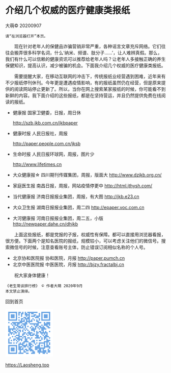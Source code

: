 ﻿介绍几个权威的医疗健康类报纸
==========================
大萌© 20200907

	请“在浏览器打开”本页。

　　现在针对老年人的保健品诈骗营销非常严重，各种谣言文章充斥网络。它们往往会搬弄很多科学名词，什么‘纳米、频谱、肽分子……’，让人难辨真假。那么，我们有什么可以信赖的健康资讯可以推荐给老年人吗？让老年人多接触正确的养生保健知识，提高认识，减少被骗的机会。下面我介绍几个权威的医疗健康类报纸。

　　需要提醒大家，在移动互联网的冲击下，传统报纸业经营遇到困难，近年来有不少报纸停刊休刊。今年更是遭遇疫情影响，有的报纸虽然仍在经营，但是原来提供的阅读网站停止更新了。所以，当你在网上搜索某家报纸的时候，你可能看不到新鲜的内容。我下面介绍的这些报纸，都是在坚持营运，并且仍然提供免费在线阅读的报纸。

 * 健康报	国家卫健委，日报，周日休	
 
 	http://szb.jkb.com.cn/jkbpaper
	
 * 健康时报	人民日报社，周报	
 
 	http://paper.people.com.cn/jksb
	
 * 生命时报	人民日报环球网，周报，图片少	
 
 	http://www.lifetimes.cn

 * 大众健康报☆	四川期刊传媒集团，周报，版面大	http://www.dzjkb.org.cn/
 * 家庭医生报	南昌日报，周报，网站疫情停更中	http://html.jthysh.com/
 * 当代健康报	济南日报报业集团，周报，有大图	http://jkb.e23.cn
 * 大众卫生报	湖南日报报业集团，周二四		http://epaper.voc.com.cn
 * 大河健康报	河南日报报业集团，周二五，小版	http://newpaper.dahe.cn/dhjkb

　　上面这些报纸，都是党报的子报，权威性有保障。都可以直接用浏览器看报，很方便。下面两个是知名医院的报纸，规模较小，可以考虑关注他们的微信号。搜索微信号的时候，注意查看账号主体，防止错误订阅相似名称的个人号。

 * 北京协和医院报	协和医院，月报		http://paper.pumch.cn
 * 北京中医医院报	中医医院，月报		http://bjzy.fractalbj.cn

　　祝大家身体健康！

	《老生常谈排行榜》 © 作者大萌 2020年9月
	本文禁止演绎。

回到首页

<a href=".." title="返回老生常谈首页"><img src="../indexQR-Blue.png" /></a>

https://Laosheng.top
